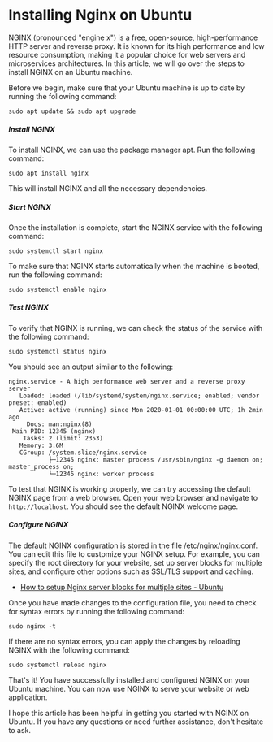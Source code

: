 # Installing Nginx on Ubuntu
NGINX (pronounced "engine x") is a free, open-source, high-performance HTTP server and reverse proxy. It is known for its high performance and low resource consumption, making it a popular choice for web servers and microservices architectures. In this article, we will go over the steps to install NGINX on an Ubuntu machine.

Before we begin, make sure that your Ubuntu machine is up to date by running the following command:

```
sudo apt update && sudo apt upgrade
```

##### Install NGINX
To install NGINX, we can use the package manager apt. Run the following command:

```
sudo apt install nginx
```
This will install NGINX and all the necessary dependencies.

##### Start NGINX
Once the installation is complete, start the NGINX service with the following command:
```
sudo systemctl start nginx
```
To make sure that NGINX starts automatically when the machine is booted, run the following command:
```
sudo systemctl enable nginx
```

##### Test NGINX
To verify that NGINX is running, we can check the status of the service with the following command:
```
sudo systemctl status nginx
```
You should see an output similar to the following:

```
nginx.service - A high performance web server and a reverse proxy server
   Loaded: loaded (/lib/systemd/system/nginx.service; enabled; vendor preset: enabled)
   Active: active (running) since Mon 2020-01-01 00:00:00 UTC; 1h 2min ago
     Docs: man:nginx(8)
 Main PID: 12345 (nginx)
    Tasks: 2 (limit: 2353)
   Memory: 3.6M
   CGroup: /system.slice/nginx.service
           ├─12345 nginx: master process /usr/sbin/nginx -g daemon on; master_process on;
           └─12346 nginx: worker process
```

To test that NGINX is working properly, we can try accessing the default NGINX page from a web browser. Open your web browser and navigate to `http://localhost`. You should see the default NGINX welcome page.

##### Configure NGINX
The default NGINX configuration is stored in the file /etc/nginx/nginx.conf. You can edit this file to customize your NGINX setup. For example, you can specify the root directory for your website, set up server blocks for multiple sites, and configure other options such as SSL/TLS support and caching.

* [How to setup Nginx server blocks for multiple sites - Ubuntu](https://decode.sh/how-to-setup-nginx-server-blocks-for-multiple-sites)

Once you have made changes to the configuration file, you need to check for syntax errors by running the following command:
```
sudo nginx -t
```
If there are no syntax errors, you can apply the changes by reloading NGINX with the following command:
```
sudo systemctl reload nginx
```

That's it! You have successfully installed and configured NGINX on your Ubuntu machine. You can now use NGINX to serve your website or web application.

I hope this article has been helpful in getting you started with NGINX on Ubuntu. If you have any questions or need further assistance, don't hesitate to ask.
